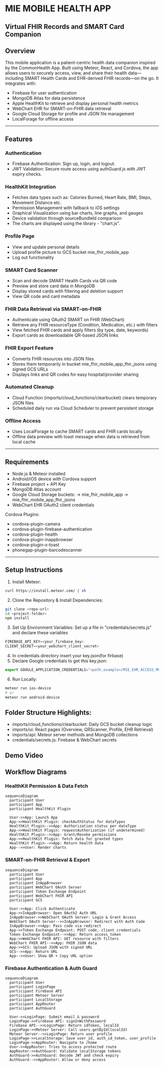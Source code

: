 # MIE MOBILE HEALTH APP
## Virtual FHIR Records and SMART Card Companion


## Overview

This mobile application is a patient-centric health data companion inspired by the CommonHealth App. Built using Meteor, React, and Cordova, the app allows users to securely access, view, and share their health data—including SMART Health Cards and EHR-derived FHIR records—on the go. It integrates with:

- Firebase for user authentication
- MongoDB Atlas for data persistence
- Apple HealthKit to retrieve and display personal health metrics
- WebChart EHR for SMART-on-FHIR data retrieval
- Google Cloud Storage for profile and JSON file management
- LocalForage for offline access

---

## Features

### Authentication
- Firebase Authentication: Sign up, login, and logout.
- JWT Validation: Secure route access using authGuard.js with JWT expiry checks.

### HealthKit Integration
- Fetches data types such as: Calories Burned, Heart Rate, BMI, Steps, Movement Distance etc.
- Permission Management with fallback to iOS settings
- Graphical Visualization using bar charts, line graphs, and gauges
- Device validation through sourceBundleId comparison
- The charts are displayed using the library - "chart.js".

### Profile Page
- View and update personal details
- Upload profile picture to GCS bucket mie_fhir_mobile_app
- Log out functionality

### SMART Card Scanner
- Scan and decode SMART Health Cards via QR code
- Preview and store card data in MongoDB
- Display stored cards with filtering and deletion support
- View QR code and card metadata

### FHIR Data Retrieval via SMART-on-FHIR
- Authenticate using OAuth2 SMART on FHIR (WebChart)
- Retrieve any FHIR resourceType (Condition, Medication, etc.) with filters
- View fetched FHIR cards and apply filters (by type, date, keywords)
- Export cards as downloadable QR-based JSON links

### FHIR Export Feature
- Converts FHIR resources into JSON files
- Stores them temporarily in bucket mie_fhir_mobile_app_fhir_jsons using signed GCS URLs
- Displays links and QR codes for easy hospital/provider sharing

### Automated Cleanup
- Cloud Function (imports/cloud_functions/clearbucket) clears temporary JSON files
- Scheduled daily run via Cloud Scheduler to prevent persistent storage

### Offline Access
- Uses LocalForage to cache SMART cards and FHIR cards locally
- Offline data preview with toast message when data is retrieved from local cache

---

## Requirements

- Node.js & Meteor installed
- Android/iOS device with Cordova support
- Firebase project + API Key
- MongoDB Atlas account
- Google Cloud Storage buckets:
-> mie_fhir_mobile_app
-> mie_fhir_mobile_app_fhir_jsons
- WebChart EHR OAuth2 client credentials

Cordova Plugins:
- cordova-plugin-camera
- cordova-plugin-firebase-authentication
- cordova-plugin-health
- cordova-plugin-inappbrowser
- cordova-plugin-x-toast
- phonegap-plugin-barcodescanner

---

## Setup Instructions

1. Install Meteor:
```bash
curl https://install.meteor.com/ | sh
```

2. Clone the Repository & Install Dependencies:
```bash
git clone <repo-url>
cd <project-folder>
npm install
```

3. Set Up Environment Variables:
Set up a file in "credentials/secrets.js" and declare these variables
```js
FIREBASE_API_KEY=<your_firebase_key>
CLIENT_SECRET=<your_webchart_client_secret>
```

4. In credentials directory insert your key.json(for firbase)
5. Declare Google credentials to get this key.json:
```js
export GOOGLE_APPLICATION_CREDENTIALS="<path_example>/MIE_EHR_ACCESS_MOBILE_APPLICATION/EHR_application/credentials/key.json"
```

6. Run Locally:
```bash
meteor run ios-device
# or
meteor run android-device
```

## Folder Structure Highlights:
- imports/cloud_functions/clearbucket: Daily GCS bucket cleanup logic
- imports/ui: React pages (Overview, QRScanner, Profile, EHR Retrieval)
- imports/api: Meteor server methods and MongoDB collections
- credentials/secrets.js: Firebase & WebChart secrets

## Demo Video


## Workflow Diagrams

### HealthKit Permission & Data Fetch
```mermaid
sequenceDiagram
  participant User
  participant App
  participant HealthKit Plugin

  User->>App: Launch App
  App->>HealthKit Plugin: checkAuthStatus for dataTypes
  HealthKit Plugin-->>App: Authorization status per dataType
  App->>HealthKit Plugin: requestAuthorization (if undetermined)
  HealthKit Plugin-->>App: Grant/Revoke permissions
  App->>HealthKit Plugin: fetch data for granted types
  HealthKit Plugin-->>App: Return health data
  App-->>User: Render charts
```  

### SMART-on-FHIR Retrieval & Export
```mermaid
sequenceDiagram
  participant User
  participant App
  participant InAppBrowser
  participant WebChart OAuth Server
  participant Token Exchange Endpoint
  participant WebChart FHIR API
  participant GCS

  User->>App: Click Authenticate
  App->>InAppBrowser: Open OAuth2 Auth URL
  InAppBrowser->>WebChart OAuth Server: Login & Grant Access
  WebChart OAuth Server-->>InAppBrowser: Redirect with Auth Code
  InAppBrowser->>App: Pass code via redirect
  App->>Token Exchange Endpoint: POST code, client credentials
  Token Exchange Endpoint-->>App: Return access_token
  App->>WebChart FHIR API: GET resource with filters
  WebChart FHIR API-->>App: FHIR JSON data
  App->>GCS: Upload JSON with signed URL
  GCS-->>App: Return URL
  App-->>User: Show QR + Copy URL option
```  

### Firebase Authentication & Auth Guard
```mermaid
sequenceDiagram
  participant User
  participant LoginPage
  participant Firebase API
  participant Meteor Server
  participant LocalStorage
  participant AppRouter
  participant AuthGuard

  User->>LoginPage: Submit email & password
  LoginPage->>Firebase API: signInWithPassword
  Firebase API-->>LoginPage: Return idToken, localId
  LoginPage->>Meteor Server: Call users.getById(localId)
  Meteor Server-->>LoginPage: Return user profile
  LoginPage->>LocalStorage: Save user_id, auth_id_token, user_profile
  LoginPage->>AppRouter: Navigate to /home
  User->>AppRouter: Tries to access protected route
  AppRouter->>AuthGuard: Validate localStorage tokens
  AuthGuard->>AuthGuard: Decode JWT and check expiry
  AuthGuard-->>AppRouter: Allow or deny access
```  




